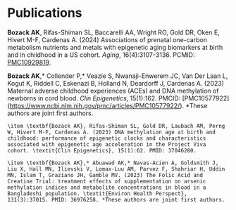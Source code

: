 # Publications

**Bozack AK**, Rifas-Shiman SL, Baccarelli AA, Wright RO, Gold DR, Oken E, Hivert M-F, Cardenas A. (2024) Associations of prenatal one-carbon metabolism nutrients and metals with epigenetic aging biomarkers at birth and in childhood in a US cohort. *Aging*, 16(4):3107-3136. PCMID: [PMC10929819](https://www.ncbi.nlm.nih.gov/pmc/articles/PMC10929819/).

**Bozack AK**,* Collender P,* Veazie S, Nwanaji-Enwerem JC, Van Der Laan L, Kogut K, Riddell C, Eskenazi B, Holland N, Deardorff J, Cardenas A. (2023) Maternal adverse childhood experiences (ACEs) and DNA methylation of newborns in cord blood. *Clin Epigenetics*, 15(1):162. PMCID: [PMC10577922] (https://www.ncbi.nlm.nih.gov/pmc/articles/PMC10577922/). *These authors are joint first authors.

    \item \textbf{Bozack AK}, Rifas-Shiman SL, Gold DR, Laubach AM, Perng W, Hivert M-F, Cardenas A. (2023) DNA methylation age at birth and childhood: performance of epigenetic clocks and characteristics associated with epigenetic age acceleration in the Project Viva cohort. \textit{Clin Epigenetics}, 15(1):62. PMID: 37046280.

    \item \textbf{Bozack AK},* Abuawad AK,* Navas-Acien A, Goldsmith J, Liu X, Hall MN, Ilievski V, Lomax-Luu AM, Parvez F, Shahriar H, Uddin MN, Islam T, Graziano JH, Gamble MV. (2023) The Folic Acid and Creatine Trial: treatment effects of supplementation on arsenic methylation indices and metabolite concentrations in blood in a Bangladeshi population. \textit{Environ Health Perspect}, 131(3):37015. PMID: 36976258. *These authors are joint first authors.
